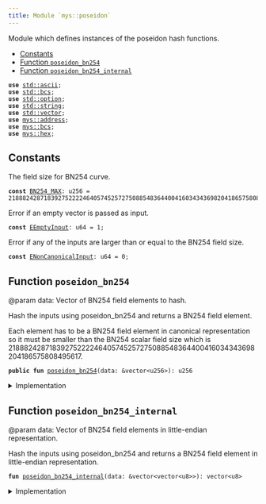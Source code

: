 ```yaml
---
title: Module `mys::poseidon`
---
```


Module which defines instances of the poseidon hash functions.


-  [Constants](#@Constants_0)
-  [Function `poseidon_bn254`](#mys_poseidon_poseidon_bn254)
-  [Function `poseidon_bn254_internal`](#mys_poseidon_poseidon_bn254_internal)


<pre><code><b>use</b> <a href="../std/ascii.md#std_ascii">std::ascii</a>;
<b>use</b> <a href="../std/bcs.md#std_bcs">std::bcs</a>;
<b>use</b> <a href="../std/option.md#std_option">std::option</a>;
<b>use</b> <a href="../std/string.md#std_string">std::string</a>;
<b>use</b> <a href="../std/vector.md#std_vector">std::vector</a>;
<b>use</b> <a href="../mys/address.md#mys_address">mys::address</a>;
<b>use</b> <a href="../mys/bcs.md#mys_bcs">mys::bcs</a>;
<b>use</b> <a href="../mys/hex.md#mys_hex">mys::hex</a>;
</code></pre>



<a name="@Constants_0"></a>

## Constants


<a name="mys_poseidon_BN254_MAX"></a>

The field size for BN254 curve.


<pre><code><b>const</b> <a href="../mys/poseidon.md#mys_poseidon_BN254_MAX">BN254_MAX</a>: u256 = 21888242871839275222246405745257275088548364400416034343698204186575808495617;
</code></pre>



<a name="mys_poseidon_EEmptyInput"></a>

Error if an empty vector is passed as input.


<pre><code><b>const</b> <a href="../mys/poseidon.md#mys_poseidon_EEmptyInput">EEmptyInput</a>: u64 = 1;
</code></pre>



<a name="mys_poseidon_ENonCanonicalInput"></a>

Error if any of the inputs are larger than or equal to the BN254 field size.


<pre><code><b>const</b> <a href="../mys/poseidon.md#mys_poseidon_ENonCanonicalInput">ENonCanonicalInput</a>: u64 = 0;
</code></pre>



<a name="mys_poseidon_poseidon_bn254"></a>

## Function `poseidon_bn254`

@param data: Vector of BN254 field elements to hash.

Hash the inputs using poseidon_bn254 and returns a BN254 field element.

Each element has to be a BN254 field element in canonical representation so it must be smaller than the BN254
scalar field size which is 21888242871839275222246405745257275088548364400416034343698204186575808495617.


<pre><code><b>public</b> <b>fun</b> <a href="../mys/poseidon.md#mys_poseidon_poseidon_bn254">poseidon_bn254</a>(data: &vector&lt;u256&gt;): u256
</code></pre>



<details>
<summary>Implementation</summary>


<pre><code><b>public</b> <b>fun</b> <a href="../mys/poseidon.md#mys_poseidon_poseidon_bn254">poseidon_bn254</a>(data: &vector&lt;u256&gt;): u256 {
    <b>let</b> (<b>mut</b> i, <b>mut</b> b, l) = (0, vector[], data.length());
    <b>assert</b>!(l &gt; 0, <a href="../mys/poseidon.md#mys_poseidon_EEmptyInput">EEmptyInput</a>);
    <b>while</b> (i &lt; l) {
        <b>let</b> field_element = &data[i];
        <b>assert</b>!(*field_element &lt; <a href="../mys/poseidon.md#mys_poseidon_BN254_MAX">BN254_MAX</a>, <a href="../mys/poseidon.md#mys_poseidon_ENonCanonicalInput">ENonCanonicalInput</a>);
        b.push_back(<a href="../mys/bcs.md#mys_bcs_to_bytes">bcs::to_bytes</a>(&data[i]));
        i = i + 1;
    };
    <b>let</b> binary_output = <a href="../mys/poseidon.md#mys_poseidon_poseidon_bn254_internal">poseidon_bn254_internal</a>(&b);
    <a href="../mys/bcs.md#mys_bcs_new">bcs::new</a>(binary_output).peel_u256()
}
</code></pre>



</details>

<a name="mys_poseidon_poseidon_bn254_internal"></a>

## Function `poseidon_bn254_internal`

@param data: Vector of BN254 field elements in little-endian representation.

Hash the inputs using poseidon_bn254 and returns a BN254 field element in little-endian representation.


<pre><code><b>fun</b> <a href="../mys/poseidon.md#mys_poseidon_poseidon_bn254_internal">poseidon_bn254_internal</a>(data: &vector&lt;vector&lt;u8&gt;&gt;): vector&lt;u8&gt;
</code></pre>



<details>
<summary>Implementation</summary>


<pre><code><b>native</b> <b>fun</b> <a href="../mys/poseidon.md#mys_poseidon_poseidon_bn254_internal">poseidon_bn254_internal</a>(data: &vector&lt;vector&lt;u8&gt;&gt;): vector&lt;u8&gt;;
</code></pre>



</details>
